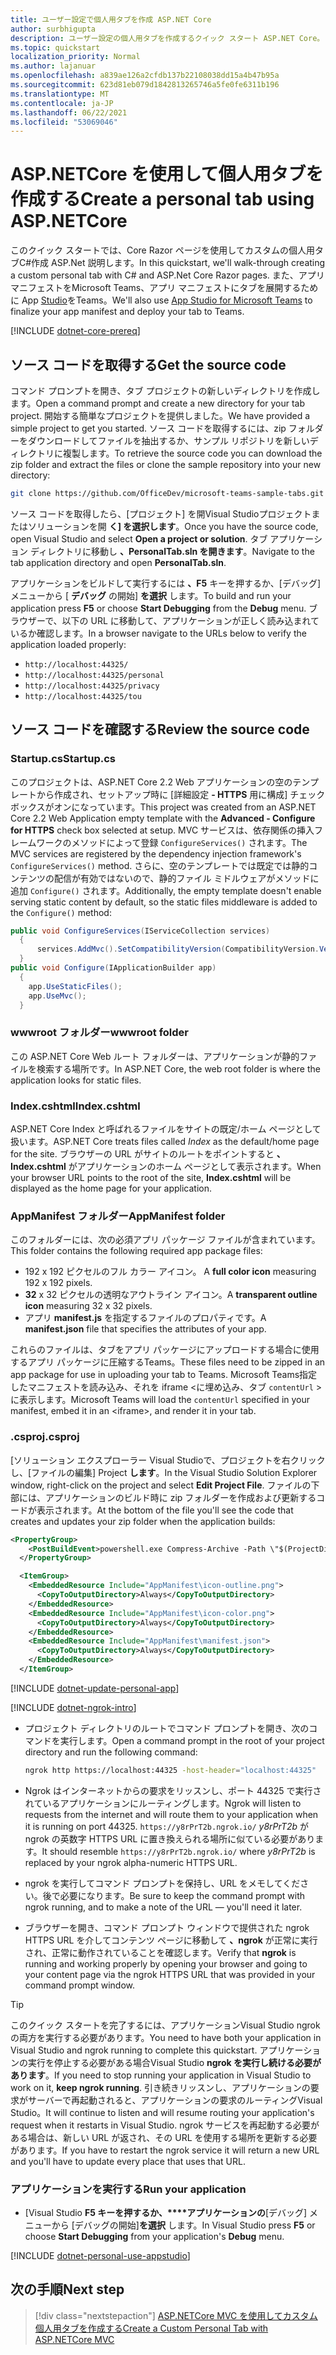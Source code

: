 ```yaml
---
title: ユーザー設定で個人用タブを作成 ASP.NET Core
author: surbhigupta
description: ユーザー設定の個人用タブを作成するクイック スタート ASP.NET Core。
ms.topic: quickstart
localization_priority: Normal
ms.author: lajanuar
ms.openlocfilehash: a839ae126a2cfdb137b22108038dd15a4b47b95a
ms.sourcegitcommit: 623d81eb079d1842813265746a5fe0fe6311b196
ms.translationtype: MT
ms.contentlocale: ja-JP
ms.lasthandoff: 06/22/2021
ms.locfileid: "53069046"
---
```

# <a name="create-a-personal-tab-using-aspnetcore"></a><span data-ttu-id="c47ee-103">ASP.NETCore を使用して個人用タブを作成する</span><span class="sxs-lookup"><span data-stu-id="c47ee-103">Create a personal tab using ASP.NETCore</span></span>

<span data-ttu-id="c47ee-104">このクイック スタートでは、Core Razor ページを使用してカスタムの個人用タブC#作成 ASP.Net 説明します。</span><span class="sxs-lookup"><span data-stu-id="c47ee-104">In this quickstart, we'll walk-through creating a custom personal tab with C# and ASP.Net Core Razor pages.</span></span> <span data-ttu-id="c47ee-105">また、アプリ マニフェストをMicrosoft Teams、アプリ マニフェストにタブを展開するために App [Studio](~/concepts/build-and-test/app-studio-overview.md)をTeams。</span><span class="sxs-lookup"><span data-stu-id="c47ee-105">We'll also use [App Studio for Microsoft Teams](~/concepts/build-and-test/app-studio-overview.md) to finalize your app manifest and deploy your tab to Teams.</span></span>

[!INCLUDE [dotnet-core-prereq](~/includes/tabs/dotnet-core-prereq.md)]

## <a name="get-the-source-code"></a><span data-ttu-id="c47ee-106">ソース コードを取得する</span><span class="sxs-lookup"><span data-stu-id="c47ee-106">Get the source code</span></span>

<span data-ttu-id="c47ee-107">コマンド プロンプトを開き、タブ プロジェクトの新しいディレクトリを作成します。</span><span class="sxs-lookup"><span data-stu-id="c47ee-107">Open a command prompt and create a new directory for your tab project.</span></span> <span data-ttu-id="c47ee-108">開始する簡単なプロジェクトを提供しました。</span><span class="sxs-lookup"><span data-stu-id="c47ee-108">We have provided a simple project to get you started.</span></span> <span data-ttu-id="c47ee-109">ソース コードを取得するには、zip フォルダーをダウンロードしてファイルを抽出するか、サンプル リポジトリを新しいディレクトリに複製します。</span><span class="sxs-lookup"><span data-stu-id="c47ee-109">To retrieve the source code you can download the zip folder and extract the files or clone the sample repository into your new directory:</span></span>

```bash
git clone https://github.com/OfficeDev/microsoft-teams-sample-tabs.git
```

<span data-ttu-id="c47ee-110">ソース コードを取得したら、[プロジェクト] を開Visual Studioプロジェクトまたはソリューションを開 **く] を選択します**。</span><span class="sxs-lookup"><span data-stu-id="c47ee-110">Once you have the source code, open Visual Studio and select **Open a project or solution**.</span></span> <span data-ttu-id="c47ee-111">タブ アプリケーション ディレクトリに移動し **、PersonalTab.sln を開きます**。</span><span class="sxs-lookup"><span data-stu-id="c47ee-111">Navigate to the tab application directory and open **PersonalTab.sln**.</span></span>

<span data-ttu-id="c47ee-112">アプリケーションをビルドして実行するには **、F5** キーを押するか、[デバッグ] メニューから [ **デバッグ** の開始] **を選択** します。</span><span class="sxs-lookup"><span data-stu-id="c47ee-112">To build and run your application press **F5** or choose **Start Debugging** from the **Debug** menu.</span></span> <span data-ttu-id="c47ee-113">ブラウザーで、以下の URL に移動して、アプリケーションが正しく読み込まれているか確認します。</span><span class="sxs-lookup"><span data-stu-id="c47ee-113">In a browser navigate to the URLs below to verify the application loaded properly:</span></span>

- `http://localhost:44325/`
- `http://localhost:44325/personal`
- `http://localhost:44325/privacy`
- `http://localhost:44325/tou`

## <a name="review-the-source-code"></a><span data-ttu-id="c47ee-114">ソース コードを確認する</span><span class="sxs-lookup"><span data-stu-id="c47ee-114">Review the source code</span></span>

### <a name="startupcs"></a><span data-ttu-id="c47ee-115">Startup.cs</span><span class="sxs-lookup"><span data-stu-id="c47ee-115">Startup.cs</span></span>

<span data-ttu-id="c47ee-116">このプロジェクトは、ASP.NET Core 2.2 Web アプリケーションの空のテンプレートから作成され、セットアップ時に [詳細設定 **- HTTPS** 用に構成] チェック ボックスがオンになっています。</span><span class="sxs-lookup"><span data-stu-id="c47ee-116">This project was created from an ASP.NET Core 2.2 Web Application empty template with the **Advanced - Configure for HTTPS** check box selected at setup.</span></span> <span data-ttu-id="c47ee-117">MVC サービスは、依存関係の挿入フレームワークのメソッドによって登録 `ConfigureServices()` されます。</span><span class="sxs-lookup"><span data-stu-id="c47ee-117">The MVC services are registered by the dependency injection framework's `ConfigureServices()` method.</span></span> <span data-ttu-id="c47ee-118">さらに、空のテンプレートでは既定では静的コンテンツの配信が有効ではないので、静的ファイル ミドルウェアがメソッドに追加 `Configure()` されます。</span><span class="sxs-lookup"><span data-stu-id="c47ee-118">Additionally, the empty template doesn't enable serving static content by default, so the static files middleware is added to the `Configure()` method:</span></span>

```csharp
public void ConfigureServices(IServiceCollection services)
  {
      services.AddMvc().SetCompatibilityVersion(CompatibilityVersion.Version_2_2);
  }
public void Configure(IApplicationBuilder app)
  {
    app.UseStaticFiles();
    app.UseMvc();
  }
```

### <a name="wwwroot-folder"></a><span data-ttu-id="c47ee-119">wwwroot フォルダー</span><span class="sxs-lookup"><span data-stu-id="c47ee-119">wwwroot folder</span></span>

<span data-ttu-id="c47ee-120">この ASP.NET Core Web ルート フォルダーは、アプリケーションが静的ファイルを検索する場所です。</span><span class="sxs-lookup"><span data-stu-id="c47ee-120">In ASP.NET Core, the web root folder is where the application looks for static files.</span></span>

### <a name="indexcshtml"></a><span data-ttu-id="c47ee-121">Index.cshtml</span><span class="sxs-lookup"><span data-stu-id="c47ee-121">Index.cshtml</span></span>

<span data-ttu-id="c47ee-122">ASP.NET Core Index と呼ばれるファイルをサイトの既定/ホーム ページとして扱います。</span><span class="sxs-lookup"><span data-stu-id="c47ee-122">ASP.NET Core treats files called *Index* as the default/home page for the site.</span></span> <span data-ttu-id="c47ee-123">ブラウザーの URL がサイトのルートをポイントすると **、Index.cshtml** がアプリケーションのホーム ページとして表示されます。</span><span class="sxs-lookup"><span data-stu-id="c47ee-123">When your browser URL points to the root of the site, **Index.cshtml** will be displayed as the home page for your application.</span></span>

### <a name="appmanifest-folder"></a><span data-ttu-id="c47ee-124">AppManifest フォルダー</span><span class="sxs-lookup"><span data-stu-id="c47ee-124">AppManifest folder</span></span>

<span data-ttu-id="c47ee-125">このフォルダーには、次の必須アプリ パッケージ ファイルが含まれています。</span><span class="sxs-lookup"><span data-stu-id="c47ee-125">This folder contains the following required app package files:</span></span>

- <span data-ttu-id="c47ee-126">192 x 192 ピクセルのフル カラー アイコン。 </span><span class="sxs-lookup"><span data-stu-id="c47ee-126">A **full color icon** measuring 192 x 192 pixels.</span></span>
- <span data-ttu-id="c47ee-127">**32** x 32 ピクセルの透明なアウトライン アイコン。</span><span class="sxs-lookup"><span data-stu-id="c47ee-127">A **transparent outline icon** measuring 32 x 32 pixels.</span></span>
- <span data-ttu-id="c47ee-128">アプリ **manifest.js** を指定するファイルのプロパティです。</span><span class="sxs-lookup"><span data-stu-id="c47ee-128">A **manifest.json** file that specifies the attributes of your app.</span></span>

<span data-ttu-id="c47ee-129">これらのファイルは、タブをアプリ パッケージにアップロードする場合に使用するアプリ パッケージに圧縮するTeams。</span><span class="sxs-lookup"><span data-stu-id="c47ee-129">These files need to be zipped in an app package for use in uploading your tab to Teams.</span></span> <span data-ttu-id="c47ee-130">Microsoft Teams指定したマニフェストを読み込み、それを iframe <に埋め込み、タブ `contentUrl` \> に表示します。</span><span class="sxs-lookup"><span data-stu-id="c47ee-130">Microsoft Teams will load the `contentUrl` specified in your manifest, embed it in an <iframe\>, and render it in your tab.</span></span>

### <a name="csproj"></a><span data-ttu-id="c47ee-131">.csproj</span><span class="sxs-lookup"><span data-stu-id="c47ee-131">.csproj</span></span>

<span data-ttu-id="c47ee-132">[ソリューション エクスプローラー Visual Studioで、プロジェクトを右クリックし、[ファイルの編集] Project **します**。</span><span class="sxs-lookup"><span data-stu-id="c47ee-132">In the Visual Studio Solution Explorer window, right-click on the project and select **Edit Project File**.</span></span> <span data-ttu-id="c47ee-133">ファイルの下部には、アプリケーションのビルド時に zip フォルダーを作成および更新するコードが表示されます。</span><span class="sxs-lookup"><span data-stu-id="c47ee-133">At the bottom of the file you'll see the code that creates and updates your zip folder when the application builds:</span></span>

```xml
<PropertyGroup>
    <PostBuildEvent>powershell.exe Compress-Archive -Path \"$(ProjectDir)AppManifest\*\" -DestinationPath \"$(TargetDir)tab.zip\" -Force</PostBuildEvent>
  </PropertyGroup>

  <ItemGroup>
    <EmbeddedResource Include="AppManifest\icon-outline.png">
      <CopyToOutputDirectory>Always</CopyToOutputDirectory>
    </EmbeddedResource>
    <EmbeddedResource Include="AppManifest\icon-color.png">
      <CopyToOutputDirectory>Always</CopyToOutputDirectory>
    </EmbeddedResource>
    <EmbeddedResource Include="AppManifest\manifest.json">
      <CopyToOutputDirectory>Always</CopyToOutputDirectory>
    </EmbeddedResource>
  </ItemGroup>
```

[!INCLUDE  [dotnet-update-personal-app](~/includes/tabs/dotnet-update-personal-app.md)]

[!INCLUDE [dotnet-ngrok-intro](~/includes/tabs/dotnet-ngrok-intro.md)]

- <span data-ttu-id="c47ee-134">プロジェクト ディレクトリのルートでコマンド プロンプトを開き、次のコマンドを実行します。</span><span class="sxs-lookup"><span data-stu-id="c47ee-134">Open a command prompt in the root of your project directory and run the following command:</span></span>

    ```bash
    ngrok http https://localhost:44325 -host-header="localhost:44325"
    ```

- <span data-ttu-id="c47ee-135">Ngrok はインターネットからの要求をリッスンし、ポート 44325 で実行されているアプリケーションにルーティングします。</span><span class="sxs-lookup"><span data-stu-id="c47ee-135">Ngrok will listen to requests from the internet and will route them to your application when it is running on port 44325.</span></span>  <span data-ttu-id="c47ee-136">`https://y8rPrT2b.ngrok.io/` *y8rPrT2b* が ngrok の英数字 HTTPS URL に置き換えられる場所に似ている必要があります。</span><span class="sxs-lookup"><span data-stu-id="c47ee-136">It should resemble `https://y8rPrT2b.ngrok.io/` where *y8rPrT2b* is replaced by your ngrok alpha-numeric HTTPS URL.</span></span>

- <span data-ttu-id="c47ee-137">ngrok を実行してコマンド プロンプトを保持し、URL をメモしてください。後で必要になります。</span><span class="sxs-lookup"><span data-stu-id="c47ee-137">Be sure to keep the command prompt with ngrok running, and to make a note of the URL — you'll need it later.</span></span>

- <span data-ttu-id="c47ee-138">ブラウザーを開き、コマンド プロンプト ウィンドウで提供された ngrok HTTPS URL を介してコンテンツ ページに移動して **、ngrok** が正常に実行され、正常に動作されていることを確認します。</span><span class="sxs-lookup"><span data-stu-id="c47ee-138">Verify that **ngrok** is running and working properly by opening your browser and going to your content page via the ngrok HTTPS URL that was provided in your command prompt window.</span></span>

>[!TIP]
><span data-ttu-id="c47ee-139">このクイック スタートを完了するには、アプリケーションVisual Studio ngrok の両方を実行する必要があります。</span><span class="sxs-lookup"><span data-stu-id="c47ee-139">You need to have both your application in Visual Studio and ngrok running to complete this quickstart.</span></span> <span data-ttu-id="c47ee-140">アプリケーションの実行を停止する必要がある場合Visual Studio **ngrok を実行し続ける必要があります**。</span><span class="sxs-lookup"><span data-stu-id="c47ee-140">If you need to stop running your application in Visual Studio to work on it, **keep ngrok running**.</span></span> <span data-ttu-id="c47ee-141">引き続きリッスンし、アプリケーションの要求がサーバーで再起動されると、アプリケーションの要求のルーティングVisual Studio。</span><span class="sxs-lookup"><span data-stu-id="c47ee-141">It will continue to listen and will resume routing your application's request when it restarts in Visual Studio.</span></span> <span data-ttu-id="c47ee-142">ngrok サービスを再起動する必要がある場合は、新しい URL が返され、その URL を使用する場所を更新する必要があります。</span><span class="sxs-lookup"><span data-stu-id="c47ee-142">If you have to restart the ngrok service it will return a new URL and you'll have to update every place that uses that URL.</span></span>

### <a name="run-your-application"></a><span data-ttu-id="c47ee-143">アプリケーションを実行する</span><span class="sxs-lookup"><span data-stu-id="c47ee-143">Run your application</span></span>

- <span data-ttu-id="c47ee-144">[Visual Studio **F5 キーを押するか、\*\*\*\*アプリケーションの**[デバッグ] メニューから [デバッグの開始]**を選択** します。</span><span class="sxs-lookup"><span data-stu-id="c47ee-144">In Visual Studio press **F5** or choose **Start Debugging** from your application's **Debug** menu.</span></span>

[!INCLUDE [dotnet-personal-use-appstudio](~/includes/tabs/dotnet-personal-use-appstudio.md)]

## <a name="next-step"></a><span data-ttu-id="c47ee-145">次の手順</span><span class="sxs-lookup"><span data-stu-id="c47ee-145">Next step</span></span>

> [!div class="nextstepaction"]
> [<span data-ttu-id="c47ee-146">ASP.NETCore MVC を使用してカスタム個人用タブを作成する</span><span class="sxs-lookup"><span data-stu-id="c47ee-146">Create a Custom Personal Tab with ASP.NETCore MVC</span></span>](~/tabs/quickstarts/create-personal-tab-dotnet-core-mvc.md)
